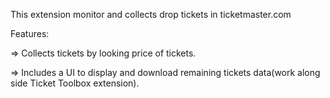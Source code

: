 This extension monitor and collects drop tickets in ticketmaster.com

Features:

=> Collects tickets by looking price of tickets.

=> Includes a UI to display and download remaining tickets data(work along side Ticket Toolbox extension).
